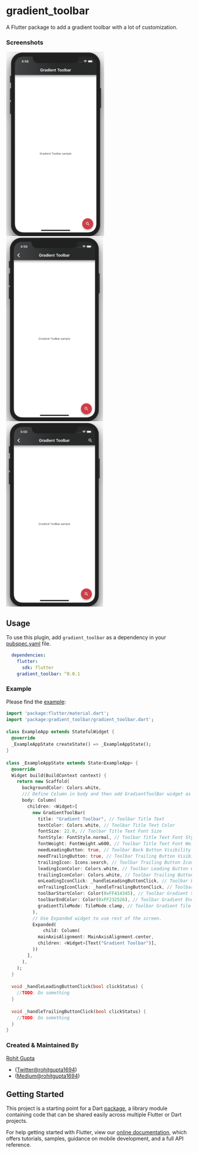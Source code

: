# gradient_toolbar

A Flutter package to add a gradient toolbar with a lot of customization.

### Screenshots

<img src="Screenshot1.png" height="500em" /> <img src="Screenshot2.png" height="500em" /> <img src="Screenshot3.png" height="500em" />

## Usage
To use this plugin, add `gradient_toolbar` as a dependency in your [pubspec.yaml](https://github.com/rohitgupta1694/FlutterGithubUserSearch/blob/master/pubspec.yaml) file.

```yaml
  dependencies:
    flutter:
      sdk: flutter
    gradient_toolbar: ^0.0.1
```


### Example

Please find the [example](https://github.com/rohitgupta1694/GradientToolBar/blob/master/lib/example.dart):

``` dart
import 'package:flutter/material.dart';
import 'package:gradient_toolbar/gradient_toolbar.dart';

class ExampleApp extends StatefulWidget {
  @override
  _ExampleAppState createState() => _ExampleAppState();
}

class _ExampleAppState extends State<ExampleApp> {
  @override
  Widget build(BuildContext context) {
    return new Scaffold(
      backgroundColor: Colors.white,
      /// Define Column in body and then add GradientToolBar widget as a child
      body: Column(
        children: <Widget>[
          new GradientToolBar(
            title: "Gradient Toolbar", // Toolbar Title Text
            textColor: Colors.white, // Toolbar Title Text Color
            fontSize: 22.0, // Toolbar Title Text Font Size
            fontStyle: FontStyle.normal, // Toolbar Title Text Font Style
            fontWeight: FontWeight.w600, // Toolbar Title Text Font Weight
            needLeadingButton: true, // Toolbar Back Button Visibility Flag
            needTrailingButton: true, // Toolbar Trailing Button Visibility Flag
            trailingIcon: Icons.search, // Toolbar Trailing Button Icon
            leadingIconColor: Colors.white, // Toolbar Leading Button Color
            trailingIconColor: Colors.white, // Toolbar Trailing Button Color
            onLeadingIconClick: _handleLeadingButtonClick, // Toolbar Leading Button Callback
            onTrailingIconClick: _handleTrailingButtonClick, // Toolbar Trailing Button Callback
            toolbarStartColor: Color(0xFF414345), // Toolbar Gradient Start Color
            toolbarEndColor: Color(0xFF232526), // Toolbar Gradient End Color
            gradientTileMode: TileMode.clamp, // Toolbar Gradient Tile Mode
          ),
          // Use Expanded widget to use rest of the screen.
          Expanded(
              child: Column(
            mainAxisAlignment: MainAxisAlignment.center,
            children: <Widget>[Text("Gradient Toolbar")],
          ))
        ],
      ),
    );
  }

  void _handleLeadingButtonClick(bool clickStatus) {
    //TODO: Do something
  }

  void _handleTrailingButtonClick(bool clickStatus) {
    //TODO: Do something
  }
}


```

### Created & Maintained By

[Rohit Gupta](https://github.com/rohitgupta1694)

* ([Twitter@rohitgupta1694](https://www.twitter.com/rohitgupta1694))
* ([Medium@rohitgupta1694](https://medium.com/@rohitgupta1694))

## Getting Started

This project is a starting point for a Dart
[package](https://flutter.io/developing-packages/),
a library module containing code that can be shared easily across
multiple Flutter or Dart projects.

For help getting started with Flutter, view our 
[online documentation](https://flutter.io/docs), which offers tutorials, 
samples, guidance on mobile development, and a full API reference.
